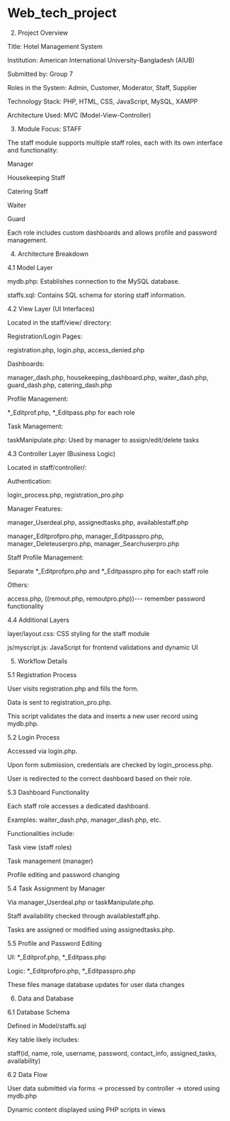 # Web_tech_project
2. Project Overview

Title: Hotel Management System

Institution: American International University-Bangladesh (AIUB)

Submitted by: Group 7

Roles in the System: Admin, Customer, Moderator, Staff, Supplier

Technology Stack: PHP, HTML, CSS, JavaScript, MySQL, XAMPP

Architecture Used: MVC (Model-View-Controller)

3. Module Focus: STAFF

The staff module supports multiple staff roles, each with its own interface and functionality:

Manager

Housekeeping Staff

Catering Staff

Waiter

Guard

Each role includes custom dashboards and allows profile and password management.

4. Architecture Breakdown

4.1 Model Layer

mydb.php: Establishes connection to the MySQL database.

staffs.sql: Contains SQL schema for storing staff information.

4.2 View Layer (UI Interfaces)

Located in the staff/view/ directory:

Registration/Login Pages:

registration.php, login.php, access_denied.php

Dashboards:

manager_dash.php, housekeeping_dashboard.php, waiter_dash.php, guard_dash.php, catering_dash.php

Profile Management:

*_Editprof.php, *_Editpass.php for each role

Task Management:

taskManipulate.php: Used by manager to assign/edit/delete tasks

4.3 Controller Layer (Business Logic)

Located in staff/controller/:

Authentication:

login_process.php, registration_pro.php

Manager Features:

manager_Userdeal.php, assignedtasks.php, availablestaff.php

manager_Editprofpro.php, manager_Editpasspro.php, manager_Deleteuserpro.php, manager_Searchuserpro.php

Staff Profile Management:

Separate *_Editprofpro.php and *_Editpasspro.php for each staff role

Others:

access.php, ((remout.php, remoutpro.php))--- remember password functionality

4.4 Additional Layers

layer/layout.css: CSS styling for the staff module

js/myscript.js: JavaScript for frontend validations and dynamic UI

5. Workflow Details

5.1 Registration Process

User visits registration.php and fills the form.

Data is sent to registration_pro.php.

This script validates the data and inserts a new user record using mydb.php.

5.2 Login Process

Accessed via login.php.

Upon form submission, credentials are checked by login_process.php.

User is redirected to the correct dashboard based on their role.

5.3 Dashboard Functionality

Each staff role accesses a dedicated dashboard.

Examples: waiter_dash.php, manager_dash.php, etc.

Functionalities include:

Task view (staff roles)

Task management (manager)

Profile editing and password changing

5.4 Task Assignment by Manager

Via manager_Userdeal.php or taskManipulate.php.

Staff availability checked through availablestaff.php.

Tasks are assigned or modified using assignedtasks.php.

5.5 Profile and Password Editing

UI: *_Editprof.php, *_Editpass.php

Logic: *_Editprofpro.php, *_Editpasspro.php

These files manage database updates for user data changes

6. Data and Database

6.1 Database Schema

Defined in Model/staffs.sql

Key table likely includes:

staff(id, name, role, username, password, contact_info, assigned_tasks, availability)

6.2 Data Flow

User data submitted via forms → processed by controller → stored using mydb.php

Dynamic content displayed using PHP scripts in views
